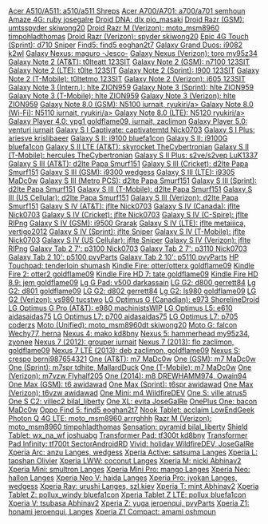 <div>
<a href="http://forum.xda-developers.com/showthread.php?t=2699971">Acer A510/A511:             a510/a511      Shreps</a>
<a href="http://forum.xda-developers.com/showthread.php?t=2510004">Acer A700/A701:             a700/a701      semhoun</a>
<a href="http://forum.xda-developers.com/showthread.php?t=2669292">Amaze 4G:                   ruby           josegalre</a>
<a href="http://forum.xda-developers.com/showthread.php?t=2270188">Droid DNA:                  dlx            pio_masaki</a>
<a href="http://forum.xda-developers.com/showthread.php?t=2670349">Droid Razr (GSM):           umtsspyder     skiwong20</a>
<a href="http://forum.xda-developers.com/showthread.php?t=2306377">Droid Razr M (Verizon):     moto_msm8960   timpohladthomas</a>
<a href="http://forum.xda-developers.com/showthread.php?t=2301493">Droid Razr (Verizon):       spyder         skiwong20</a>
<a href="http://forum.xda-developers.com/showthread.php?t=2050948">Epic 4G Touch (Sprint):     d710           Sniper</a>
<a href="http://forum.xda-developers.com/showthread.php?t=2678702">Find5:                      find5          eoghan2t7</a>
<a href="http://forum.xda-developers.com/showthread.php?t=2676762">Galaxy Grand Duos:          i9082          k2wl</a>
<a href="http://forum.xda-developers.com/showthread.php?t=2409090">Galaxy Nexus:               maguro         -Jesco-</a>
<a href="http://forum.xda-developers.com/showthread.php?t=2860219">Galaxy Nexus (Verizon):     toro           my95z34
<a href="http://forum.xda-developers.com/showthread.php?t=2667763">Galaxy Note 2 (AT&T):       t0lteatt       123SIT</a>
<a href="http://forum.xda-developers.com/showthread.php?t=2667751">Galaxy Note 2 (GSM):        n7100          123SIT</a>
<a href="http://forum.xda-developers.com/showthread.php?t=2449424">Galaxy Note 2 (LTE):        t0lte          123SIT</a>
<a href="http://forum.xda-developers.com/showthread.php?t=2667760">Galaxy Note 2 (Sprint):     l900           123SIT</a>
<a href="http://forum.xda-developers.com/showthread.php?t=2426051">Galaxy Note 2 (T-Mobile):   t0ltetmo       123SIT</a>
<a href="http://forum.xda-developers.com/showthread.php?t=2311152">Galaxy Note 2 (Verizon):    i605           123SIT</a>
<a href="http://forum.xda-developers.com/showthread.php?t=2834389">Galaxy Note 3 (Intern.):    hlte           ZION959</a>
<a href="http://forum.xda-developers.com/showthread.php?t=2834390">Galaxy Note 3 (Sprint):     hlte           ZION959</a>
<a href="http://forum.xda-developers.com/showthread.php?t=2834376">Galaxy Note 3 (T-Mobile):   hlte           ZION959</a>
<a href="http://forum.xda-developers.com/showthread.php?t=2834397">Galaxy Note 3 (Verizon):    hlte           ZION959</a>
<a href="http://forum.xda-developers.com/showthread.php?t=2456222">Galaxy Note 8.0 (GSM):      N5100          iurnait, ryukiri/a>
<a href="http://forum.xda-developers.com/showthread.php?t=2456222">Galaxy Note 8.0 (Wi-Fi):    N5110          iurnait, ryukiri/a>
<a href="http://forum.xda-developers.com/showthread.php?t=2456222">Galaxy Note 8.0 (LTE):      N5120          ryukiri/a>
<a href="http://forum.xda-developers.com/showthread.php?t=2387504">Galaxy Player 4.0:          ypg1           goldflame09, iurnait, zaclimon</a>
<a href="http://forum.xda-developers.com/showthread.php?t=2387504">Galaxy Player 5.0:          venturi        iurnait</a>
<a href="http://forum.xda-developers.com/showthread.php?t=2173726">Galaxy S I Captivate:       captivatemtd   Nick0703</a>
<a href="http://forum.xda-developers.com/showthread.php?t=2447478">Galaxy S I Plus:            ariesve        krislibaeer</a>
<a href="http://forum.xda-developers.com/showthread.php?t=2203444">Galaxy S II:                i9100          bluefa1con</a>
<a href="http://forum.xda-developers.com/showthread.php?t=1957348">Galaxy S II:                i9100G         bluefa1con</a>
<a href="http://forum.xda-developers.com/showthread.php?t=2669087">Galaxy S II LTE (AT&T):     skyrocket      TheCybertronian</a>
<a href="http://forum.xda-developers.com/showthread.php?t=2669118">Galaxy S II (T-Mobile):     hercules       TheCybertronian</a>
<a href="http://forum.xda-developers.com/showthread.php?t=2790368">Galaxy S II Plus:           s2ve/s2vep     LuK1337</a>
<a href="http://forum.xda-developers.com/showthread.php?t=2015607">Galaxy S III (AT&T):        d2lte          Papa Smurf151</a>
<a href="http://forum.xda-developers.com/showthread.php?t=2351025">Galaxy S III (Cricket):     d2lte          Papa Smurf151</a>
<a href="http://forum.xda-developers.com/showpost.php?p=50779334"> Galaxy S III (GSM):         i9300          wedgess</a>
<a href="http://forum.xda-developers.com/showthread.php?t=2361286">Galaxy S III (LTE):         i9305          MaDc0w</a>
<a href="http://forum.xda-developers.com/showthread.php?t=2351024">Galaxy S III (Metro PCS):   d2lte          Papa Smurf151</a>
<a href="http://forum.xda-developers.com/showthread.php?t=2032843">Galaxy S III (Sprint):      d2lte          Papa Smurf151</a>
<a href="http://forum.xda-developers.com/showthread.php?t=2015525">Galaxy S III (T-Mobile):    d2lte          Papa Smurf151</a>
<a href="http://forum.xda-developers.com/showthread.php?t=2351025">Galaxy S III (US Cellular): d2lte          Papa Smurf151</a>
<a href="http://forum.xda-developers.com/showthread.php?t=2028443">Galaxy S III (Verizon):     d2lte          Papa Smurf151</a>
<a href="http://forum.xda-developers.com/showthread.php?t=2312024">Galaxy S IV (AT&T):         jflte          Nick0703</a>
<a href="http://forum.xda-developers.com/showthread.php?t=2312024">Galaxy S IV (Canada):       jflte          Nick0703</a>
<a href="http://forum.xda-developers.com/showthread.php?t=2312024">Galaxy S IV (Cricket):      jflte          Nick0703</a>
<a href="http://forum.xda-developers.com/showthread.php?t=2412589">Galaxy S IV (C-Spire):      jflte          RIPng</a>
<a href="http://forum.xda-developers.com/showthread.php?t=2396173">Galaxy S IV (GSM):          i9500          Grarak</a>
<a href="http://forum.xda-developers.com/showthread.php?t=2400387">Galaxy S IV (LTE):          jflte          metaiiica, vertigo2012</a>
<a href="http://forum.xda-developers.com/showthread.php?t=2312063">Galaxy S IV (Sprint):       jflte          Sniper</a>
<a href="http://forum.xda-developers.com/showthread.php?t=2668312">Galaxy S IV (T-Mobile):     jflte          Nick0703</a>
<a href="http://forum.xda-developers.com/showthread.php?t=2312063">Galaxy S IV (US Cellular):  jflte          Sniper</a>
<a href="http://forum.xda-developers.com/showthread.php?t=2312069">Galaxy S IV (Verizon):      jflte          RIPng</a>
<a href="http://forum.xda-developers.com/showthread.php?t=2202854">Galaxy Tab 2 7':            p3100          Nick0703</a>
<a href="http://forum.xda-developers.com/showthread.php?t=2202854">Galaxy Tab 2 7':            p3110          Nick0703</a>
<a href="http://forum.xda-developers.com/showthread.php?t=2202885">Galaxy Tab 2 10':           p5100          pvyParts</a>
<a href="http://forum.xda-developers.com/showthread.php?t=2202885">Galaxy Tab 2 10':           p5110          pvyParts</a>
<a href="http://forum.xda-developers.com/showthread.php?t=2779954">HP Touchpad:                tenderloin     shumash</a>
<a href="http://forum.xda-developers.com/showthread.php?t=2407455">Kindle Fire:                otter/otterx   goldflame09</a>
<a href="http://forum.xda-developers.com/showthread.php?t=2347951">Kindle Fire 2:              otter2         goldflame09</a>
<a href="http://forum.xda-developers.com/showthread.php?t=2355103">Kindle Fire HD 7:           tate           goldflame09</a>
<a href="http://forum.xda-developers.com/showthread.php?t=2356333">Kindle Fire HD 8.9:         jem            goldflame09</a>
<a href="http://forum.xda-developers.com/showthread.php?t=2668112">Lg G Pad:                   v500           darkassain</a>
<a href="http://forum.xda-developers.com/showthread.php?t=2500030">LG G2:                      d800           gerrett84</a>
<a href="http://forum.xda-developers.com/showthread.php?t=2669063">Lg G2:                      d801           goldflame09</a>
<a href="http://forum.xda-developers.com/showthread.php?t=2500030">LG G2:                      d802           gerrett84</a>
<a href="http://forum.xda-developers.com/showthread.php?t=2669074">Lg G2:                      ls980          goldflame09</a>
<a href="http://forum.xda-developers.com/showthread.php?t=2542006">LG G2 (Verizon):            vs980          tucstwo</a>
<a href="http://forum.xda-developers.com/showthread.php?t=2863083">LG Optimus G (Canadian):    e973           ShorelineDroid</a>
<a href="http://forum.xda-developers.com/showthread.php?t=2852984">LG Optimus G Pro (AT&T):    e980           machinistsWIP</a>
<a href="http://forum.xda-developers.com/showthread.php?t=2790982">LG Optimus L5:              e610           aidasaidas75</a>
<a href="http://forum.xda-developers.com/showthread.php?t=2769502">LG Optimus L7:              p700           aidasaidas75</a>
<a href="http://forum.xda-developers.com/showthread.php?t=2704650">LG Optimus L7:              p705           coderzs</a>
<a href="http://forum.xda-developers.com/showthread.php?t=2504830">Moto (Unified):             moto_msm8960dt skiwong20</a>
<a href="http://forum.xda-developers.com/showthread.php?t=2667834">Moto G:                     falcon         Wechy77, herna</a>
<a href="http://forum.xda-developers.com/showthread.php?t=2668912">Nexus 4:                    mako           kd8bny</a>
<a href="http://forum.xda-developers.com/showthread.php?t=2670238">Nexus 5:                    hammerhead     my95z34, zyonee</a>
<a href="http://forum.xda-developers.com/showthread.php?t=2203239">Nexus 7 (2012):             grouper        iurnait</a>
<a href="http://forum.xda-developers.com/showthread.php?t=2408829">Nexus 7 (2013):             flo            zaclimon, goldflame09</a>
<a href="http://forum.xda-developers.com/showthread.php?t=2408829">Nexus 7 LTE (2013):         deb            zaclimon, goldflame09</a>
<a href="http://forum.xda-developers.com/showthread.php?t=2190031">Nexus S:                    crespo         berni987654321</a>
<a href="http://forum.xda-developers.com/showthread.php?t=2348590">One (AT&T):                 m7             MaDc0w</a>
<a href="http://forum.xda-developers.com/showthread.php?t=2348415">One (GSM):                  m7             MaDc0w</a>
<a href="http://forum.xda-developers.com/showthread.php?t=2408340">One (Sprint):               m7spr          tdhite, MallardDuck</a>
<a href="http://forum.xda-developers.com/showthread.php?t=2375475">One (T-Mobile):             m7             MaDc0w</a>
<a href="http://forum.xda-developers.com/showthread.php?t=2455127">One (Verizon):              m7vzw          Flyhalf205</a>
<a href="http://forum.xda-developers.com/showthread.php?t=2746553">One (2014):                 m8             DREWHAMM974, Owain94</a>
<a href="http://forum.xda-developers.com/showthread.php?t=2790916">One Max (GSM):              t6             awidawad</a>
<a href="http://forum.xda-developers.com/showthread.php?t=2790916">One Max (Sprint):           t6spr          awidawad</a>
<a href="http://forum.xda-developers.com/showthread.php?t=2790916">One Max (Verizon):          t6vzw          awidawad</a>
<a href="http://forum.xda-developers.com/showthread.php?t=2741847">One Mini:                   m4             WildfireDEV</a>
<a href="http://forum.xda-developers.com/showthread.php?t=2164406">One S:                      ville          atrus5</a>
<a href="http://forum.xda-developers.com/showthread.php?t=2271635">One S C2:                   villec2        bilal_liberty</a>
<a href="http://forum.xda-developers.com/showthread.php?t=2668282">One XL:                     evita          JoseGalRe</a>
<a href="http://forum.xda-developers.com/showthread.php?t=2811990">OnePlus One:                bacon          MaDc0w</a>
<a href="http://forum.xda-developers.com/showthread.php?t=2678702">Oppo Find 5:                find5          eoghan2t7</a>
<a href="http://forum.xda-developers.com/showthread.php?t=2746417">Nook Tablet:                acclaim        LowEndGeek</a>
<a href="http://forum.xda-developers.com/showthread.php?t=2415997">Photon Q 4G LTE:            moto_msm8960   arrrghhh</a>
<a href="http://forum.xda-developers.com/showthread.php?t=2306377">Razr M (Verizon):           moto_msm8960   timpohladthomas</a>
<a href="http://forum.xda-developers.com/showthread.php?t=2670076">Sensation:                  pyramid        bilal_liberty</a>
<a href="http://forum.xda-developers.com/showthread.php?t=2867597">Shield Tablet:              wx_na_wf       joshuabg</a>
<a href="http://forum.xda-developers.com/showthread.php?t=2501869">Transformer Pad:            tf300t         kd8bny</a>
<a href="http://forum.xda-developers.com/showthread.php?t=2501869">Transformer Pad Infinity:   tf700t         SectorAndroidRD</a>
<a href="http://forum.xda-developers.com/showthread.php?t=2677301">Vivid:                      holiday        WildfireDEV, JoseGalRe</a>
<a href="http://forum.xda-developers.com/showthread.php?t=2298280">Xperia Arc:                 anzu           Langes, wedgess</a>
<a href="http://forum.xda-developers.com/showthread.php?t=2675370">Xperia Active:              satsuma        Langes</a>
<a href="http://forum.xda-developers.com/showthread.php?t=2749055">Xperia L:                   taoshan        Olivier</a>
<a href="http://forum.xda-developers.com/showthread.php?t=2675370">Xperia LWW:                 coconut        Langes</a>
<a href="http://forum.xda-developers.com/showthread.php?t=2678107">Xperia M:                   nicki          Abhinav2</a>
<a href="http://forum.xda-developers.com/showthread.php?t=2675370">Xperia Mini:                smultron       Langes</a>
<a href="http://forum.xda-developers.com/showthread.php?t=2675370">Xperia Mini Pro:            mango          Langes</a>
<a href="http://forum.xda-developers.com/showthread.php?t=2672164">Xperia Neo:                 hallon         Langes</a>
<a href="http://forum.xda-developers.com/showthread.php?t=2672164">Xperia Neo V:               haida          Langes</a>
<a href="http://forum.xda-developers.com/showthread.php?t=2672164">Xperia Pro:                 iyokan         Langes, wedgess</a>
<a href="http://forum.xda-developers.com/showthread.php?t=1803076">Xperia Ray:                 urushi         Langes, szl.kiev</a>
<a href="http://forum.xda-developers.com/showthread.php?t=2677929">Xperia T:                   mint           Abhinav2</a>
<a href="http://forum.xda-developers.com/showthread.php?t=2334047">Xperia Tablet Z:            pollux_windy   bluefa1con</a>
<a href="http://forum.xda-developers.com/showthread.php?t=2334047">Xperia Tablet Z LTE:        pollux         bluefa1con</a>
<a href="http://forum.xda-developers.com/showthread.php?t=2678111">Xperia V:                   tsubasa        Abhinav2</a>
<a href="http://forum.xda-developers.com/showthread.php?t=2208249">Xperia Z:                   yuga           jeroenqui, pvyParts</a>
<a href="http://forum.xda-developers.com/showthread.php?t=2478003">Xperia Z1:                  honami         jeroenqui, Langes</a>
<a href="http://forum.xda-developers.com/showthread.php?t=2764017">Xperia Z1 Compact:          amami          oshmoun</a>
</div>
